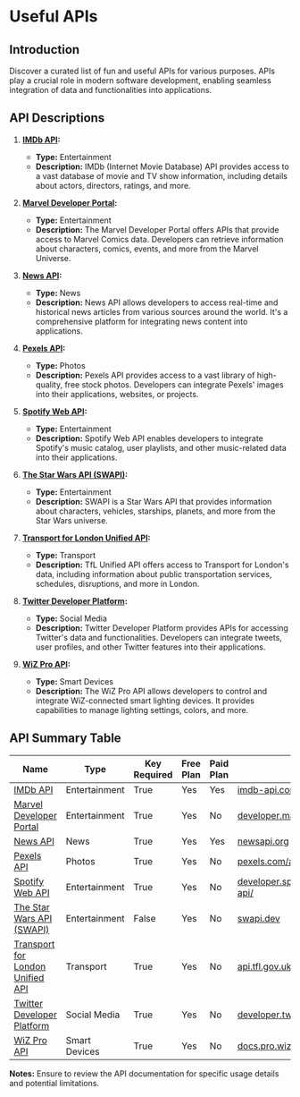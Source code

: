 # Useful APIs

## Introduction

Discover a curated list of fun and useful APIs for various purposes. APIs play a crucial role in modern software development, enabling seamless integration of data and functionalities into applications.

## API Descriptions

1. **[IMDb API](https://imdb-api.com):**
   - **Type:** Entertainment
   - **Description:** IMDb (Internet Movie Database) API provides access to a vast database of movie and TV show information, including details about actors, directors, ratings, and more.

2. **[Marvel Developer Portal](https://developer.marvel.com):**
   - **Type:** Entertainment
   - **Description:** The Marvel Developer Portal offers APIs that provide access to Marvel Comics data. Developers can retrieve information about characters, comics, events, and more from the Marvel Universe.

3. **[News API](https://newsapi.org):**
   - **Type:** News
   - **Description:** News API allows developers to access real-time and historical news articles from various sources around the world. It's a comprehensive platform for integrating news content into applications.

4. **[Pexels API](https://www.pexels.com/api/):**
   - **Type:** Photos
   - **Description:** Pexels API provides access to a vast library of high-quality, free stock photos. Developers can integrate Pexels' images into their applications, websites, or projects.

5. **[Spotify Web API](https://developer.spotify.com/documentation/web-api/):**
   - **Type:** Entertainment
   - **Description:** Spotify Web API enables developers to integrate Spotify's music catalog, user playlists, and other music-related data into their applications.

6. **[The Star Wars API (SWAPI)](https://swapi.dev):**
   - **Type:** Entertainment
   - **Description:** SWAPI is a Star Wars API that provides information about characters, vehicles, starships, planets, and more from the Star Wars universe.

7. **[Transport for London Unified API](https://api.tfl.gov.uk):**
   - **Type:** Transport
   - **Description:** TfL Unified API offers access to Transport for London's data, including information about public transportation services, schedules, disruptions, and more in London.

8. **[Twitter Developer Platform](https://developer.twitter.com/en):**
   - **Type:** Social Media
   - **Description:** Twitter Developer Platform provides APIs for accessing Twitter's data and functionalities. Developers can integrate tweets, user profiles, and other Twitter features into their applications.

9. **[WiZ Pro API](https://docs.pro.wizconnected.com):**
   - **Type:** Smart Devices
   - **Description:** The WiZ Pro API allows developers to control and integrate WiZ-connected smart lighting devices. It provides capabilities to manage lighting settings, colors, and more.

## API Summary Table

| Name | Type | Key Required | Free Plan | Paid Plan | Link |
| ---- | ---- | ------------ | --------- | --------- | ---- |
| [IMDb API](https://imdb-api.com) | Entertainment | True | Yes | Yes | [imdb-api.com](https://imdb-api.com) |
| [Marvel Developer Portal](https://developer.marvel.com) | Entertainment | True | Yes | No | [developer.marvel.com](https://developer.marvel.com) |
| [News API](https://newsapi.org) | News | True | Yes | Yes | [newsapi.org](https://newsapi.org) |
| [Pexels API](https://www.pexels.com/api/) | Photos | True | Yes | No | [pexels.com/api/](https://www.pexels.com/api/) |
| [Spotify Web API](https://developer.spotify.com/documentation/web-api/) | Entertainment | True | Yes | No | [developer.spotify.com/documentation/web-api/](https://developer.spotify.com/documentation/web-api/) |
| [The Star Wars API (SWAPI)](https://swapi.dev) | Entertainment | False | Yes | No | [swapi.dev](https://swapi.dev) |
| [Transport for London Unified API](https://api.tfl.gov.uk) | Transport | True | Yes | No | [api.tfl.gov.uk](https://api.tfl.gov.uk) |
| [Twitter Developer Platform](https://developer.twitter.com/en) | Social Media | True | Yes | No | [developer.twitter.com/en](https://developer.twitter.com/en) |
| [WiZ Pro API](https://docs.pro.wizconnected.com) | Smart Devices | True | Yes | No | [docs.pro.wizconnected.com](https://docs.pro.wizconnected.com) |

**Notes:** Ensure to review the API documentation for specific usage details and potential limitations.
